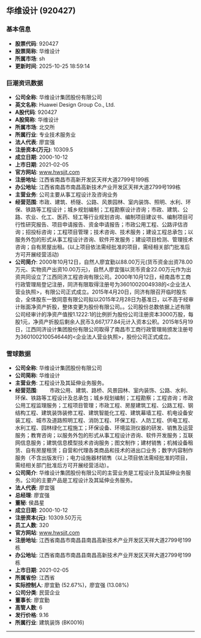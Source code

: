 ## 华维设计 (920427)

### 基本信息

- **股票代码**: 920427
- **股票简称**: 华维设计
- **所属市场**: sh
- **更新时间**: 2025-10-25 18:59:14

### 巨潮资讯数据

- **公司全称**: 华维设计集团股份有限公司
- **英文名称**: Huawei Design Group Co., Ltd.
- **A股代码**: 920427
- **A股简称**: 华维设计
- **所属市场**: 北交所
- **所属行业**: 专业技术服务业
- **法人代表**: 廖宜强
- **注册资本(万元)**: 10309.5
- **成立日期**: 2000-10-12
- **上市日期**: 2021-02-05
- **官方网站**: www.hwsjjt.com
- **注册地址**: 江西省南昌市高新开发区天祥大道2799号199栋
- **办公地址**: 江西省南昌市南昌高新技术产业开发区天祥大道2799号199栋
- **主营业务**: 公司主要从事工程设计及咨询业务
- **经营范围**: 市政、建筑、桥隧、公路、风景园林、室内装饰、照明、水利、环保、铁路等工程设计；城乡规划编制；工程勘察设计咨询；市政、建筑、公路、农业、化工、医药、轻工等行业规划咨询、编制项目建议书、编制项目可行性研究报告、项目申请报告、资金申请报告；市政公用工程、公路评估咨询；招投标咨询；工程项目管理；技术咨询、技术服务；建设工程总承包；以服务外包的形式从事工程设计咨询、软件开发服务；建设项目检测、管理技术咨询；自有房屋出租。(以上项目依法需经批准的项目，需经相关部门批准后方可开展经营活动)
- **公司简介**: 2000年10月12日，自然人廖宜勤以88.00万元(货币资金出资78.00万元、实物资产出资10.00万元)，自然人廖宜强以货币资金22.00万元作为出资共同设立了江西同济工程咨询有限公司。2000年10月12日，经南昌市工商行政管理局登记注册，同济有限取得注册号为3601002004938的<企业法人营业执照>，有限公司正式成立。2015年4月20日，同济有限召开临时股东会，全体股东一致同意有限公司拟以2015年2月28日为基准日，以不高于经审计账面净资产折股，整体变更为股份有限公司。。公司股份总数依据上述有限公司经审计的净资产值按1.1222:1的比例折为股份公司注册资本3000万股，每股1元，净资产折股后剩余人民币3,667,177.84元计入资本公积。2015年5月19日，江西同济设计集团股份有限公司取得了南昌市工商行政管理局颁发注册号为360100210054644的<企业法人营业执照>，股份公司正式成立。

### 雪球数据

- **公司全称**: 华维设计集团股份有限公司
- **公司简称**: 华维设计
- **主营业务**: 工程设计及其延伸业务服务。
- **经营范围**: 　　市政公用、建筑、路桥、风景园林、室内装饰、公路、水利、环保、铁路等工程设计及总承包；城乡规划编制；工程勘察；工程咨询；市政公用工程监理服务；工程项目管理；市政工程、房屋建筑工程、公路工程、钢结构工程、建筑装饰装修工程、建筑智能化工程、建筑幕墙工程、机电设备安装工程、城市及道路照明工程、消防工程、环保工程、人防工程、供电工程、水利工程、园林绿化工程施工；环保设备、环境监测仪器的研发、销售及运营服务；教育咨询；以服务外包的形式从事工程设计咨询、软件开发服务；互联网信息服务；建筑信息模型技术咨询服务；图文制作；建材销售；机械设备租赁、自有房屋租赁；自营和代理各类商品和技术的进出口业务；数字内容制作服务（不含出版发行）；电力设施器材销售（以上项目依法需经批准的项目，需经相关部门批准后方可开展经营活动）。
- **公司简介**: 华维设计集团股份有限公司的主营业务是工程设计及其延伸业务服务。公司的主要产品是工程设计及其延伸业务服务。
- **法人代表**: 廖宜强
- **总经理**: 廖宜强
- **董秘**: 侯昌星
- **成立日期**: 2000-10-12
- **注册资本(元)**: 10309.50万元
- **员工人数**: 320
- **官方网站**: www.hwsjjt.com
- **注册地址**: 江西省南昌市南昌县南昌高新技术产业开发区天祥大道2799号199栋
- **办公地址**: 江西省南昌市南昌县南昌高新技术产业开发区天祥大道2799号199栋
- **上市日期**: 2021-02-05
- **所属省份**: 江西省
- **实际控制人**: 廖宜勤 (52.67%)，廖宜强 (13.08%)
- **公司分类**: 民营企业
- **董事长**: 廖宜勤
- **高管人数**: 6
- **发行价格**: 9.16
- **所属行业**: 建筑装饰 (BK0016)

---